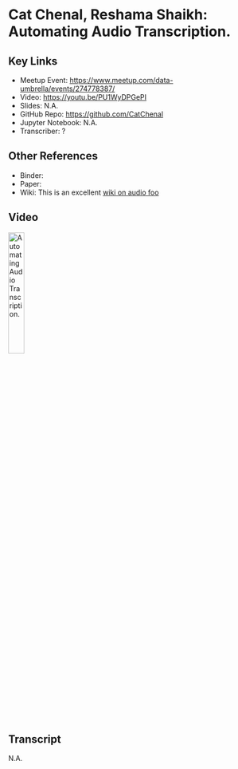 # Cat Chenal, Reshama Shaikh: Automating Audio Transcription.  

## Key Links  
- Meetup Event:  https://www.meetup.com/data-umbrella/events/274778387/  
- Video:  https://youtu.be/PU1WyDPGePI  
- Slides:  N.A.  
- GitHub Repo:  https://github.com/CatChenal  
- Jupyter Notebook:  N.A.  
- Transcriber:  ?  
## Other References
- Binder:  <url>
- Paper:  <Paper url or citation>  
- Wiki:  This is an excellent [wiki on audio foo](http://en.wikipedia.org/wiki/Main_Page)  
  

## Video
<a href="http://www.youtube.com/watch?feature=player_embedded&v=PU1WyDPGePI" target="_blank">
    <img src="http://img.youtube.com/vi/PU1WyDPGePI/0.jpg" 
         alt="Automating Audio Transcription."
         width="25%"/>
</a>

## Transcript  
N.A.  
